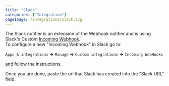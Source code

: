 ```yaml
---
title: "Slack"
categories: ["Integration"]
pageImage: /integrations/slack.svg
---
```


The Slack notifier is an extension of the Webhook notifier and is using Slack's
Custom [Incoming Webhook](https://api.slack.com/incoming-webhooks).  
To configure a new "Incoming Webhook" in Slack go to:

`Apps & integrations` __→__ `Manage` __→__ `Custom integrations` __→__ `Incoming WebHooks`

and follow the instructions.

Once you are done, paste the url that Slack has created into the "Slack URL" field.
